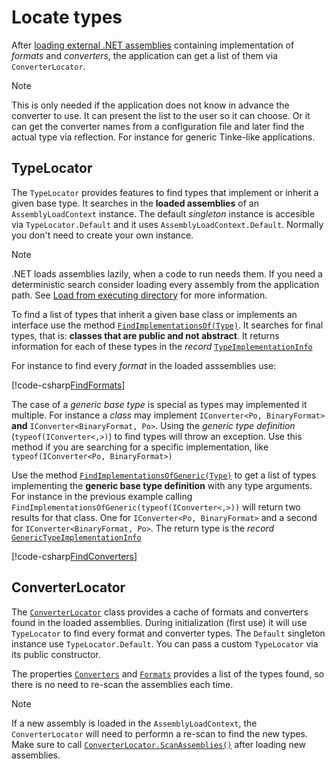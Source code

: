 # Locate types

After [loading external .NET assemblies](./load-assembly.md) containing
implementation of _formats_ and _converters_, the application can get a list of
them via `ConverterLocator`.

> [!NOTE]  
> This is only needed if the application does not know in advance the converter
> to use. It can present the list to the user so it can choose. Or it can get
> the converter names from a configuration file and later find the actual type
> via reflection. For instance for generic Tinke-like applications.

## TypeLocator

The `TypeLocator` provides features to find types that implement or inherit a
given base type. It searches in the **loaded assemblies** of an
`AssemblyLoadContext` instance. The default _singleton_ instance is accesible
via `TypeLocator.Default` and it uses `AssemblyLoadContext.Default`. Normally
you don't need to create your own instance.

> [!NOTE]  
> .NET loads assemblies lazily, when a code to run needs them. If you need a
> deterministic search consider loading every assembly from the application
> path. See
> [Load from executing directory](./load-assembly.md#load-from-executing-directory)
> for more information.

To find a list of types that inherit a given base class or implements an
interface use the method
[`FindImplementationsOf(Type)`](<xref:Yarhl.Plugins.TypeLocator.FindImplementationsOf(System.Type)>).
It searches for final types, that is: **classes that are public and not
abstract**. It returns information for each of these types in the _record_
[`TypeImplementationInfo`](xref:Yarhl.Plugins.TypeImplementationInfo)

For instance to find every _format_ in the loaded asssemblies use:

[!code-csharp[FindFormats](../../../src/Yarhl.Examples/Plugins/LocateTypesExamples.cs?name=FindFormats)]

The case of a _generic base type_ is special as types may implemented it
multiple. For instance a _class_ may implement `IConverter<Po, BinaryFormat>`
**and** `IConverter<BinaryFormat, Po>`. Using the _generic type definition_
(`typeof(IConverter<,>)`) to find types will throw an exception. Use this method
if you are searching for a specific implementation, like
`typeof(IConverter<Po, BinaryFormat>)`

Use the method
[`FindImplementationsOfGeneric(Type)`](<xref:Yarhl.Plugins.TypeLocator.FindImplementationsOfGeneric(System.Type)>)
to get a list of types implementing the **generic base type definition** with
any type arguments. For instance in the previous example calling
`FindImplementationsOfGeneric(typeof(IConverter<,>))` will return two results
for that class. One for `IConverter<Po, BinaryFormat>` and a second for
`IConverter<BinaryFormat, Po>`. The return type is the _record_
[`GenericTypeImplementationInfo`](xref:Yarhl.Plugins.GenericTypeImplementationInfo)

[!code-csharp[FindConverters](../../../src/Yarhl.Examples/Plugins/LocateTypesExamples.cs?name=FindConverters)]

## ConverterLocator

The [`ConverterLocator`](xref:Yarhl.Plugins.FileFormat.ConverterLocator) class
provides a cache of formats and converters found in the loaded assemblies.
During initialization (first use) it will use `TypeLocator` to find every format
and converter types. The `Default` singleton instance use `TypeLocator.Default`.
You can pass a custom `TypeLocator` via its public constructor.

The properties
[`Converters`](xref:Yarhl.Plugins.FileFormat.ConverterLocator.Converters) and
[`Formats`](xref:Yarhl.Plugins.FileFormat.ConverterLocator.Formats) provides a
list of the types found, so there is no need to re-scan the assemblies each
time.

> [!NOTE]  
> If a new assembly is loaded in the `AssemblyLoadContext`, the
> `ConverterLocator` will need to performn a re-scan to find the new types. Make
> sure to call
> [`ConverterLocator.ScanAssemblies()`](xref:Yarhl.Plugins.FileFormat.ConverterLocator.ScanAssemblies)
> after loading new assemblies.
